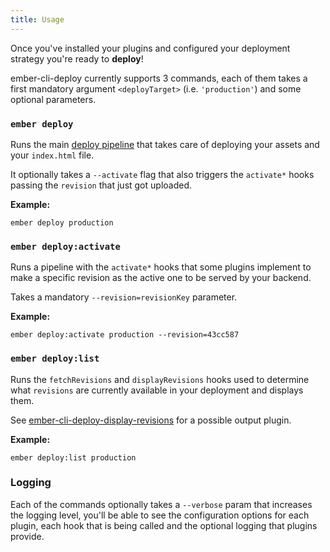 ```yaml
---
title: Usage
---
```


Once you've installed your plugins and configured your deployment strategy you're ready to **deploy**!

ember-cli-deploy currently supports 3 commands, each of them takes a first mandatory argument `<deployTarget>` (i.e. `'production'`) and some optional parameters.

### `ember deploy`

Runs the main [deploy pipeline](../pipeline-hooks/#hooks-by-command) that takes care of deploying your assets and your `index.html` file.

It optionally takes a `--activate` flag that also triggers the `activate*` hooks passing the `revision` that just got uploaded.

**Example:**

```
ember deploy production
```

### `ember deploy:activate`

Runs a pipeline with the `activate*` hooks that some plugins implement to make a specific revision as the active one to be served by your backend.

Takes a mandatory `--revision=revisionKey` parameter.

**Example:**

```
ember deploy:activate production --revision=43cc587
```

### `ember deploy:list`

Runs the `fetchRevisions` and `displayRevisions` hooks used to determine what `revisions` are currently available in your deployment and displays them.

See [ember-cli-deploy-display-revisions](https://github.com/ember-cli-deploy/ember-cli-deploy-display-revisions) for a possible output plugin.

**Example:**

```
ember deploy:list production
```

### Logging

Each of the commands optionally takes a `--verbose` param that increases the logging level, you'll be able to see the configuration options for each plugin, each hook that is being called and the optional logging that plugins provide.
